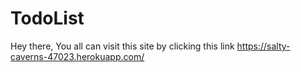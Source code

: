 # TodoList

Hey there,
You all can visit this site by clicking this link https://salty-caverns-47023.herokuapp.com/
